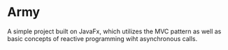# Army
 A simple project built on JavaFx, which utilizes the MVC pattern as well as basic concepts of reactive programming wiht asynchronous calls.
